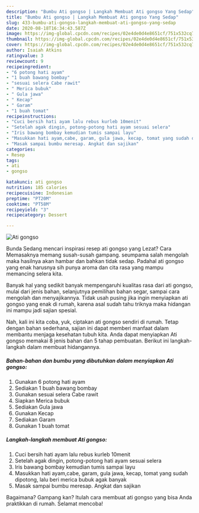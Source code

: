 ```yaml
---
description: "Bumbu Ati gongso | Langkah Membuat Ati gongso Yang Sedap"
title: "Bumbu Ati gongso | Langkah Membuat Ati gongso Yang Sedap"
slug: 433-bumbu-ati-gongso-langkah-membuat-ati-gongso-yang-sedap
date: 2020-08-18T16:34:43.587Z
image: https://img-global.cpcdn.com/recipes/02e4de0d4e8651cf/751x532cq70/ati-gongso-foto-resep-utama.jpg
thumbnail: https://img-global.cpcdn.com/recipes/02e4de0d4e8651cf/751x532cq70/ati-gongso-foto-resep-utama.jpg
cover: https://img-global.cpcdn.com/recipes/02e4de0d4e8651cf/751x532cq70/ati-gongso-foto-resep-utama.jpg
author: Isaiah Atkins
ratingvalue: 3
reviewcount: 9
recipeingredient:
- "6 potong hati ayam"
- "1 buah bawang bombay"
- "sesuai selera Cabe rawit"
- " Merica bubuk"
- " Gula jawa"
- " Kecap"
- " Garam"
- "1 buah tomat"
recipeinstructions:
- "Cuci bersih hati ayam lalu rebus kurleb 10menit"
- "Setelah agak dingin, potong-potong hati ayam sesuai selera"
- "Iris bawang bombay kemudian tumis sampai layu"
- "Masukkan hati ayam,cabe, garam, gula jawa, kecap, tomat yang sudah dipotong, lalu beri merica bubuk agak banyak"
- "Masak sampai bumbu meresap. Angkat dan sajikan"
categories:
- Resep
tags:
- ati
- gongso

katakunci: ati gongso 
nutrition: 185 calories
recipecuisine: Indonesian
preptime: "PT20M"
cooktime: "PT58M"
recipeyield: "3"
recipecategory: Dessert

---
```



![Ati gongso](https://img-global.cpcdn.com/recipes/02e4de0d4e8651cf/751x532cq70/ati-gongso-foto-resep-utama.jpg)

Bunda Sedang mencari inspirasi resep ati gongso yang Lezat? Cara Memasaknya memang susah-susah gampang. seumpama salah mengolah maka hasilnya akan hambar dan bahkan tidak sedap. Padahal ati gongso yang enak harusnya sih punya aroma dan cita rasa yang mampu memancing selera kita.

Banyak hal yang sedikit banyak mempengaruhi kualitas rasa dari ati gongso, mulai dari jenis bahan, selanjutnya pemilihan bahan segar, sampai cara mengolah dan menyajikannya. Tidak usah pusing jika ingin menyiapkan ati gongso yang enak di rumah, karena asal sudah tahu triknya maka hidangan ini mampu jadi sajian spesial.




Nah, kali ini kita coba, yuk, ciptakan ati gongso sendiri di rumah. Tetap dengan bahan sederhana, sajian ini dapat memberi manfaat dalam membantu menjaga kesehatan tubuh kita. Anda dapat menyiapkan Ati gongso memakai 8 jenis bahan dan 5 tahap pembuatan. Berikut ini langkah-langkah dalam membuat hidangannya.

<!--inarticleads1-->

##### Bahan-bahan dan bumbu yang dibutuhkan dalam menyiapkan Ati gongso:

1. Gunakan 6 potong hati ayam
1. Sediakan 1 buah bawang bombay
1. Gunakan sesuai selera Cabe rawit
1. Siapkan  Merica bubuk
1. Sediakan  Gula jawa
1. Gunakan  Kecap
1. Sediakan  Garam
1. Gunakan 1 buah tomat




<!--inarticleads2-->

##### Langkah-langkah membuat Ati gongso:

1. Cuci bersih hati ayam lalu rebus kurleb 10menit
1. Setelah agak dingin, potong-potong hati ayam sesuai selera
1. Iris bawang bombay kemudian tumis sampai layu
1. Masukkan hati ayam,cabe, garam, gula jawa, kecap, tomat yang sudah dipotong, lalu beri merica bubuk agak banyak
1. Masak sampai bumbu meresap. Angkat dan sajikan




Bagaimana? Gampang kan? Itulah cara membuat ati gongso yang bisa Anda praktikkan di rumah. Selamat mencoba!
